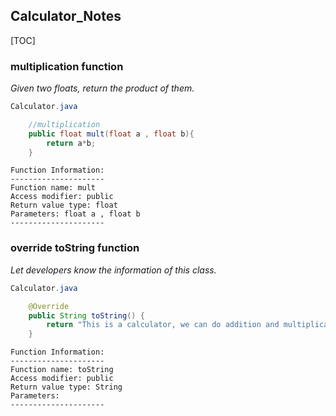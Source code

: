 ## Calculator_Notes

[TOC]


### multiplication function
*Given two floats, return the product of them.*

```java
Calculator.java

    //multiplication
    public float mult(float a , float b){
        return a*b;
    }
```

```
Function Information:
---------------------
Function name: mult
Access modifier: public
Return value type: float
Parameters: float a , float b
---------------------
```




### override toString function
*Let developers know the information of this class.*

```java
Calculator.java

    @Override
    public String toString() {
        return "This is a calculator, we can do addition and multiplication.";
    }
```

```
Function Information:
---------------------
Function name: toString
Access modifier: public
Return value type: String
Parameters: 
---------------------
```



